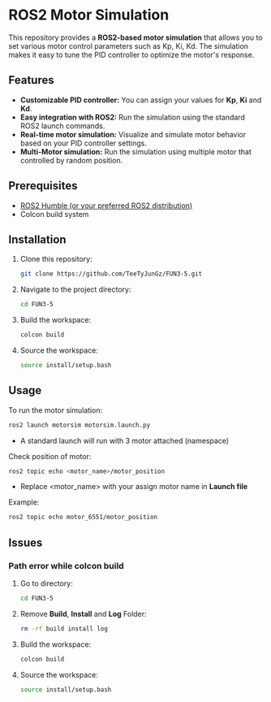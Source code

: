 # **ROS2 Motor Simulation**

This repository provides a **ROS2-based motor simulation** that allows you to set various motor control parameters such as Kp, Ki, Kd. The simulation makes it easy to tune the PID controller to optimize the motor's response.

## **Features**

- **Customizable PID controller:** You can assign your values for **Kp**, **Ki** and **Kd**.
- **Easy integration with ROS2:** Run the simulation using the standard ROS2 launch commands.
- **Real-time motor simulation:** Visualize and simulate motor behavior based on your PID controller settings.
- **Multi-Motor simulation:** Run the simulation using multiple motor that controlled by random position.

## **Prerequisites**

- [ROS2 Humble (or your preferred ROS2 distribution)](https://docs.ros.org/en/humble/Installation.html)
- Colcon build system

## **Installation**

1. Clone this repository:
   ```bash
   git clone https://github.com/TeeTyJunGz/FUN3-5.git
   ```
2. Navigate to the project directory:
   ```bash
   cd FUN3-5
   ```
3. Build the workspace:
   ```bash
   colcon build
   ```
4. Source the workspace:
   ```bash
   source install/setup.bash
   ```
   
## **Usage**
To run the motor simulation:
   ```bash
   ros2 launch motorsim motorsim.launch.py
   ```
- A standard launch will run with 3 motor attached (namespace)

Check position of motor:
   ```bash
   ros2 topic echo <motor_name>/motor_position
   ```
- Replace <motor_name> with your assign motor name in **Launch file**
   
Example:
   ```bash
   ros2 topic echo motor_6551/motor_position
   ```

## **Issues**
### Path error while colcon build
   1. Go to directory:
      ```bash
      cd FUN3-5
      ```
      
   2. Remove **Build**, **Install** and **Log** Folder:
      ```bash
      rm -rf build install log
      ```

   3. Build the workspace:
      ```bash
      colcon build
      ```
      
   4. Source the workspace:
      ```bash
      source install/setup.bash
      ```
